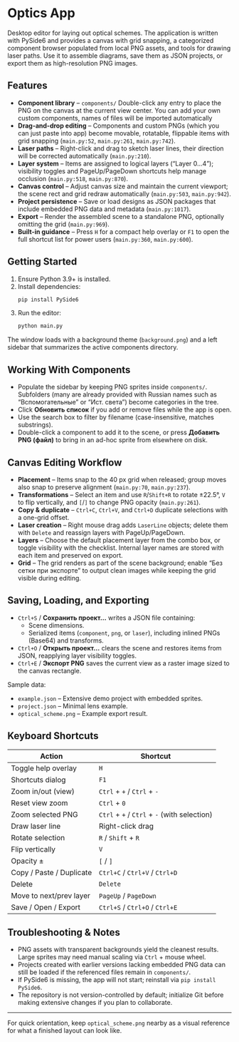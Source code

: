 # Optics App

Desktop editor for laying out optical schemes. The application is written with PySide6 and provides a canvas with grid snapping, a categorized component browser populated from local PNG assets, and tools for drawing laser paths. Use it to assemble diagrams, save them as JSON projects, or export them as high-resolution PNG images.

## Features

- **Component library** – `components/` Double-click any entry to place the PNG on the canvas at the current view center. You can add your own custom components, names of files will be imported automatically
- **Drag-and-drop editing** – Components and custom PNGs (which you can just paste into app) become movable, rotatable, flippable items with grid snapping (`main.py:52`, `main.py:261`, `main.py:742`).
- **Laser paths** – Right-click and drag to sketch laser lines, their direction will be corrected automatically (`main.py:210`).
- **Layer system** – Items are assigned to logical layers (“Layer 0…4”); visibility toggles and PageUp/PageDown shortcuts help manage occlusion (`main.py:518`, `main.py:870`).
- **Canvas control** – Adjust canvas size and maintain the current viewport; the scene rect and grid redraw automatically (`main.py:503`, `main.py:942`).
- **Project persistence** – Save or load designs as JSON packages that include embedded PNG data and metadata (`main.py:1017`).
- **Export** – Render the assembled scene to a standalone PNG, optionally omitting the grid (`main.py:969`).
- **Built-in guidance** – Press `H` for a compact help overlay or `F1` to open the full shortcut list for power users (`main.py:360`, `main.py:600`).

## Getting Started

1. Ensure Python 3.9+ is installed.
2. Install dependencies:
   ```bash
   pip install PySide6
   ```
3. Run the editor:
   ```bash
   python main.py
   ```

The window loads with a background theme (`background.png`) and a left sidebar that summarizes the active components directory.

## Working With Components

- Populate the sidebar by keeping PNG sprites inside `components/`. Subfolders (many are already provided with Russian names such as “Вспомогательные” or “Ист. света”) become categories in the tree.
- Click **Обновить список** if you add or remove files while the app is open.
- Use the search box to filter by filename (case-insensitive, matches substrings).
- Double-click a component to add it to the scene, or press **Добавить PNG (файл)** to bring in an ad-hoc sprite from elsewhere on disk.

## Canvas Editing Workflow

- **Placement** – Items snap to the 40 px grid when released; group moves also snap to preserve alignment (`main.py:70`, `main.py:237`).
- **Transformations** – Select an item and use `R`/`Shift+R` to rotate ±22.5°, `V` to flip vertically, and `[`/`]` to change PNG opacity (`main.py:261`).
- **Copy & duplicate** – `Ctrl+C`, `Ctrl+V`, and `Ctrl+D` duplicate selections with a one-grid offset.
- **Laser creation** – Right mouse drag adds `LaserLine` objects; delete them with `Delete` and reassign layers with PageUp/PageDown.
- **Layers** – Choose the default placement layer from the combo box, or toggle visibility with the checklist. Internal layer names are stored with each item and preserved on export.
- **Grid** – The grid renders as part of the scene background; enable “Без сетки при экспорте” to output clean images while keeping the grid visible during editing.

## Saving, Loading, and Exporting

- `Ctrl+S` / **Сохранить проект…** writes a JSON file containing:
  - Scene dimensions.
  - Serialized items (`component`, `png`, or `laser`), including inlined PNGs (Base64) and transforms.
- `Ctrl+O` / **Открыть проект…** clears the scene and restores items from JSON, reapplying layer visibility toggles.
- `Ctrl+E` / **Экспорт PNG** saves the current view as a raster image sized to the canvas rectangle.

Sample data:

- `example.json` – Extensive demo project with embedded sprites.
- `project.json` – Minimal lens example.
- `optical_scheme.png` – Example export result.

## Keyboard Shortcuts

| Action | Shortcut |
| --- | --- |
| Toggle help overlay | `H` |
| Shortcuts dialog | `F1` |
| Zoom in/out (view) | `Ctrl` + `+` / `Ctrl` + `-` |
| Reset view zoom | `Ctrl` + `0` |
| Zoom selected PNG | `Ctrl` + `+` / `Ctrl` + `-` (with selection) |
| Draw laser line | Right-click drag |
| Rotate selection | `R` / `Shift` + `R` |
| Flip vertically | `V` |
| Opacity ± | `[` / `]` |
| Copy / Paste / Duplicate | `Ctrl+C` / `Ctrl+V` / `Ctrl+D` |
| Delete | `Delete` |
| Move to next/prev layer | `PageUp` / `PageDown` |
| Save / Open / Export | `Ctrl+S` / `Ctrl+O` / `Ctrl+E` |

## Troubleshooting & Notes

- PNG assets with transparent backgrounds yield the cleanest results. Large sprites may need manual scaling via `Ctrl` + mouse wheel.
- Projects created with earlier versions lacking embedded PNG data can still be loaded if the referenced files remain in `components/`.
- If PySide6 is missing, the app will not start; reinstall via `pip install PySide6`.
- The repository is not version-controlled by default; initialize Git before making extensive changes if you plan to collaborate.

---

For quick orientation, keep `optical_scheme.png` nearby as a visual reference for what a finished layout can look like.

